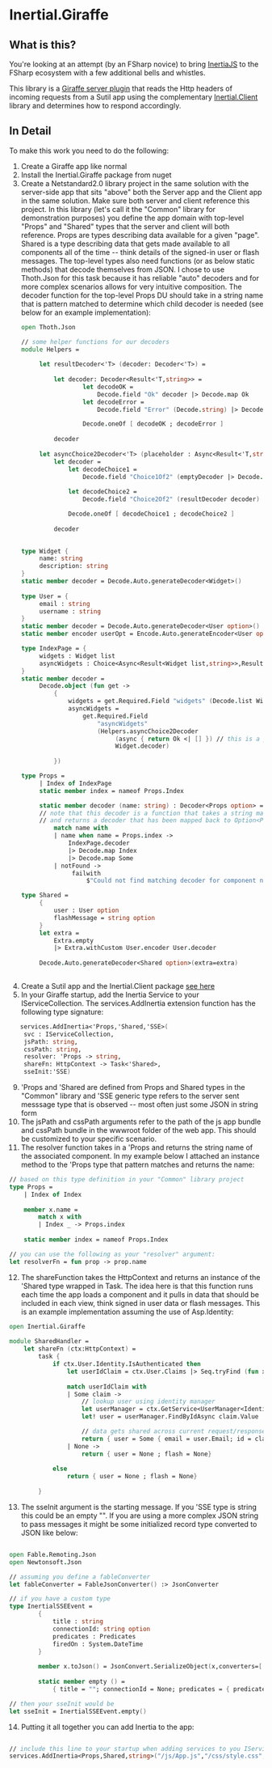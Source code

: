 # Inertial.Giraffe

## What is this?

You're looking at an attempt (by an FSharp novice) to bring [InertiaJS](https://inertiajs.com/) to the FSharp ecosystem with a few additional bells and whistles.

This library is a [Giraffe server plugin](https://github.com/bdcodestuff/Inertial.Giraffe) that reads the Http headers of incoming requests from a Sutil app using the complementary [Inertial.Client](https://github.com/bdcodestuff/Inertial.Client) library and determines how to respond accordingly.

## In Detail

To make this work you need to do the following:
1. Create a Giraffe app like normal
2. Install the Inertial.Giraffe package from nuget
3. Create a Netstandard2.0 library project in the same solution with the server-side app that sits "above" both the Server app and the Client app in the same solution.  Make sure both server and client reference this project.  In this library (let's call it the "Common" library for demonstration purposes) you define the app domain with top-level "Props" and "Shared" types that the server and client will both reference.  Props are types describing data available for a given "page".  Shared is a type describing data that gets made available to all components all of the time -- think details of the signed-in user or flash messages.  The top-level types also need functions (or as below static methods) that decode themselves from JSON.  I chose to use Thoth.Json for this task because it has reliable "auto" decoders and for more complex scenarios allows for very intuitive composition.  The decoder function for the top-level Props DU should take in a string name that is pattern matched to determine which child decoder is needed (see below for an example implementation):
   ```fsharp
   open Thoth.Json
   
   // some helper functions for our decoders
   module Helpers =
           
        let resultDecoder<'T> (decoder: Decoder<'T>) =
        
            let decoder: Decoder<Result<'T,string>> =                
                    let decodeOK =
                        Decode.field "Ok" decoder |> Decode.map Ok
                    let decodeError =
                        Decode.field "Error" (Decode.string) |> Decode.map Error

                    Decode.oneOf [ decodeOK ; decodeError ]
                
            decoder
         
        let asyncChoice2Decoder<'T> (placeholder : Async<Result<'T,string>>) (decoder: Decoder<'T>) =
            let decoder =                
                let decodeChoice1 =
                    Decode.field "Choice1Of2" (emptyDecoder |> Decode.andThen (fun _ ->  Decode.succeed (Choice1Of2 placeholder) ))
            
                let decodeChoice2 =
                    Decode.field "Choice2Of2" (resultDecoder decoder) |> Decode.map Choice2Of2

                Decode.oneOf [ decodeChoice1 ; decodeChoice2 ]
            
            decoder
            
   
   type Widget {
        name: string
        description: string
   }
   static member decoder = Decode.Auto.generateDecoder<Widget>()
    
   type User = {
        email : string
        username : string
   }
   static member decoder = Decode.Auto.generateDecoder<User option>()
   static member encoder userOpt = Encode.Auto.generateEncoder<User option>()
   
   type IndexPage = {
        widgets : Widget list
        asyncWidgets : Choice<Async<Result<Widget list,string>>,Result<Widget list,string>>>
   }
   static member decoder =
        Decode.object (fun get ->
            {
                widgets = get.Required.Field "widgets" (Decode.list Widget.decoder)
                asyncWidgets =
                    get.Required.Field
                        "asyncWidgets"
                        (Helpers.asyncChoice2Decoder
                             (async { return Ok <| [] }) // this is a placeholder that has the same type signature
                             Widget.decoder)
                        
            })
   
   type Props =
        | Index of IndexPage
        static member index = nameof Props.Index
   
        static member decoder (name: string) : Decoder<Props option> = 
        // note that this decoder is a function that takes a string matching the component name 
        // and returns a decoder that has been mapped back to Option<Props>
            match name with
            | name when name = Props.index ->
                IndexPage.decoder 
                |> Decode.map Index
                |> Decode.map Some
            | notFound -> 
                 failwith 
                     $"Could not find matching decoder for component named: {notFound}"
   
   type Shared = 
        {
            user : User option
            flashMessage = string option
        }
        let extra =
            Extra.empty
            |> Extra.withCustom User.encoder User.decoder
        
        Decode.Auto.generateDecoder<Shared option>(extra=extra)
    
   ```
4. Create a Sutil app and the Inertial.Client package [see here]()
5. In your Giraffe startup, add the Inertia Service to your IServiceCollection.  The services.AddInertia extension function has the following type signature:
```fsharp
   services.AddInertia<'Props,'Shared,'SSE>(
    svc : IServiceCollection,
    jsPath: string,
    cssPath: string,
    resolver: 'Props -> string,
    shareFn: HttpContext -> Task<'Shared>,
    sseInit:'SSE)
```
9. 'Props and 'Shared are defined from Props and Shared types in the "Common" library and 'SSE generic type refers to the server sent messsage type that is observed -- most often just some JSON in string form
10. The jsPath and cssPath arguments refer to the path of the js app bundle and cssPath bundle in the wwwroot folder of the web app.  This should be customized to your specific scenario.
11. The resolver function takes in a 'Props and returns the string name of the associated component.  In my example below I attached an instance method to the 'Props type that pattern matches and returns the name:
```fsharp
// based on this type definition in your "Common" library project
type Props =
    | Index of Index
    
    member x.name =
        match x with
        | Index _ -> Props.index
    
    static member index = nameof Props.Index

// you can use the following as your "resolver" argument:
let resolverFn = fun prop -> prop.name

``` 
12. The shareFunction takes the HttpContext and returns an instance of the 'Shared type wrapped in Task.  The idea here is that this function runs each time the app loads a component and it pulls in data that should be included in each view, think signed in user data or flash messages.  This is an example implementation assuming the use of Asp.Identity:
```fsharp
open Inertial.Giraffe
   
module SharedHandler =
    let shareFn (ctx:HttpContext) =
        task {
            if ctx.User.Identity.IsAuthenticated then 
                let userIdClaim = ctx.User.Claims |> Seq.tryFind (fun x ->  x.Type = ClaimTypes.NameIdentifier)                  
            
                match userIdClaim with
                | Some claim ->
                    // lookup user using identity manager
                    let userManager = ctx.GetService<UserManager<IdentityUser>>()
                    let! user = userManager.FindByIdAsync claim.Value

                    // data gets shared across current request/response
                    return { user = Some { email = user.Email; id = claim.Value } ; flash = None }
                | None ->
                    return { user = None ; flash = None}
                
            else
                return { user = None ; flash = None}
               
        }
```
13. The sseInit argument is the starting message.  If you 'SSE type is string this could be an empty "".  If you are using a more complex JSON string to pass messages it might be some initialized record type converted to JSON like below:
```fsharp

open Fable.Remoting.Json
open Newtonsoft.Json

// assuming you define a fableConverter
let fableConverter = FableJsonConverter() :> JsonConverter

// if you have a custom type 
type InertialSSEEvent =
        {
            title : string
            connectionId: string option
            predicates : Predicates
            firedOn : System.DateTime
        }
        
        member x.toJson() = JsonConvert.SerializeObject(x,converters=[|fableConverter|])
        
        static member empty () =
            { title = ""; connectionId = None; predicates = { predicates = [||]; propsToEval = EvalAllProps  } ; firedOn = System.DateTime.UtcNow }.toJson()

// then your sseInit would be
let sseInit = InertialSSEEvent.empty()
```
14. Putting it all together you can add Inertia to the app:
```fsharp

// include this line to your startup when adding services to you IServiceCollection
services.AddInertia<Props,Shared,string>("/js/App.js","/css/style.css",(_.name),SharedHandler.shareFn,InertialSSEEvent.empty()) |> ignore
```